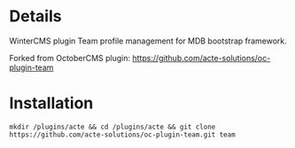 # Details

WinterCMS plugin
Team profile management for MDB bootstrap framework.

Forked from OctoberCMS plugin: https://github.com/acte-solutions/oc-plugin-team


# Installation

`mkdir /plugins/acte && cd /plugins/acte && git clone https://github.com/acte-solutions/oc-plugin-team.git team`

